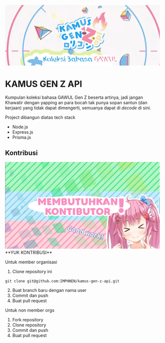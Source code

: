 <img src="./assets/img/banner.webp">

# KAMUS GEN Z API

Kumpulan koleksi bahasa GAWUL Gen Z beserta artinya, jadi jangan Khawatir
dengan yapping an para bocah tak punya sopan santun (dan kerjaan) yang tidak
dapat dimengerti, semuanya dapat di _decode_ di sini.

Project dibangun diatas tech stack
- Node.js
- Express.js
- Prisma.js

## Kontribusi
<img src="./assets/img/kontributor.webp">
**YUK KONTRIBUSI**

Untuk member organisasi
1. Clone repository ini
```
git clone git@github.com:IMPHNEN/kamus-gen-z-api.git
```
2. Buat branch baru dengan nama user
3. Commit dan push
4. Buat pull request

Untuk non member orgs
1. Fork repository
2. Clone repository
3. Commit dan push
4. Buat pull request
